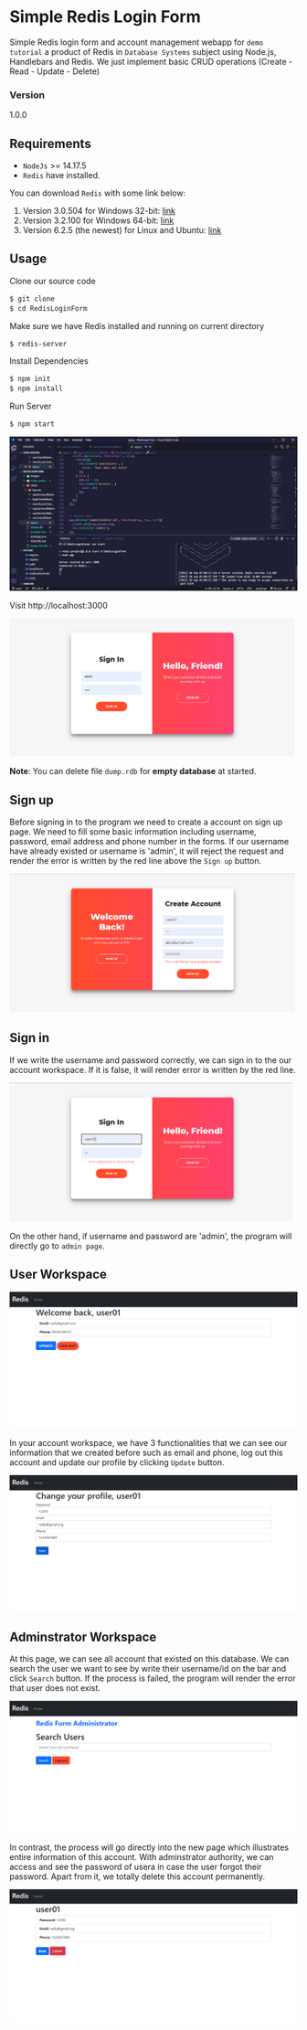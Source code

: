 # Simple Redis Login Form 
Simple Redis login form and account management webapp for `demo tutorial` a product of Redis in `Database Systems` subject using Node.js, Handlebars and Redis. We just implement basic CRUD operations (Create - Read - Update - Delete)

### Version
1.0.0

## Requirements
+ `NodeJs` >= 14.17.5
+ `Redis` have installed.

You can download `Redis` with some link below:
1. Version 3.0.504 for Windows 32-bit: [link](https://github.com/cuiwenyuan/Redis-Windows-32bit)
2. Version 3.2.100 for Windows 64-bit: [link](https://github.com/MicrosoftArchive/redis/releases)
3. Version 6.2.5 (the newest) for Linux and Ubuntu: [link](https://redis.io/download)

## Usage
Clone our source code
```sh
$ git clone
$ cd RedisLoginForm
```

Make sure we have Redis installed and running on current directory
```sh
$ redis-server
```

Install Dependencies

```sh
$ npm init
$ npm install
```

Run Server

```sh
$ npm start
```

![image](/images/vscode.png)


Visit http://localhost:3000 

![image](/images/mainpage.png)


**Note**: You can delete file `dump.rdb` for **empty database** at started.

## Sign up
Before signing in to the program we need to create a account on sign up page. We need to fill some basic information including username, password, email address and phone number in the forms. If our username have already existed or username is 'admin', it will reject the request and render the error is written by the red line above the `Sign up` button.

![image](/images/signup.png)

## Sign in
If we write the username and password correctly, we can sign in to the our account workspace. If it is false, it will render error is written by the red line. 

![image](/images/signin.png)

On the other hand, if username and password are 'admin', the program will directly go to `admin page`.


## User Workspace
![image](/images/user.png)

In your account workspace, we have 3 functionalities that we can see our information that we created before such as email and phone, log out this account and update our profile by clicking `Update` button.

![image](/images/update.png)

## Adminstrator Workspace
At this page, we can see all account that existed on this database. We can search the user we want to see by write their username/id on the bar and click `Search` button. If the process is failed, the program will render the error that user does not exist.

![image](/images/admin.png)

In contrast, the process will go directly into the new page which illustrates entire information of this account. With adminstrator authority, we can access and see the password of usera in case the user forgot their password. Apart from it, we totally delete this account permanently.

![image](/images/delete.png)
